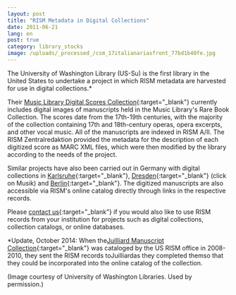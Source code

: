```yaml
---
layout: post
title: "RISM Metadata in Digital Collections"
date: 2011-06-21
lang: en
post: true
category: library_stocks
image: /uploads/_processed_/csm_17italianariasfront_77bd1b40fe.jpg
---
```



The University of Washington Library (US-Su) is the first library in the United States to undertake a project in which RISM metadata are harvested for use in digital collections.\*

Their [Music Library Digital Scores Collection](http://content.lib.washington.edu/mmweb/index.html){:target="_blank"} currently includes digital images of manuscripts held in the Music Library's Rare Book Collection. The scores date from the 17th-19th centuries, with the majority of the collection containing 17th and 18th-century operas, opera excerpts, and other vocal music. All of the manuscripts are indexed in RISM A/II. The RISM Zentralredaktion provided the metadata for the description of each digitized score as MARC XML files, which were then modified by the library according to the needs of the project.

Similar projects have also been carried out in Germany with digital collections in [Karlsruhe](http://digital.blb-karlsruhe.de/Musikalien/nav/classification/20952){:target="_blank"}, [Dresden](http://www.slub-dresden.de/sammlungen/digitale-sammlungen/kollektionen/){:target="_blank"} (click on Musik) and [Berlin](http://digital.staatsbibliothek-berlin.de/dms/suche/?DC=musiknoten){:target="_blank"}. The digitized manuscripts are also accessible via RISM's online catalog directly through links in the respective records.

Please [contact us](http://contact@rism.info/){:target="_blank"} if you would also like to use RISM records from your institution for projects such as digital collections, collection catalogs, or online databases.

\*Update, October 2014: When the[Juilliard Manuscript Collection](http://juilliardmanuscriptcollection.org%E2%80%8B/){:target="_blank"} was cataloged by the US RISM office in 2008-2010, they sent the RISM records toJuilliardas they completed themso that they could be incorporated into the online catalog of the collection.

(Image courtesy of University of Washington Libraries. Used by permission.)